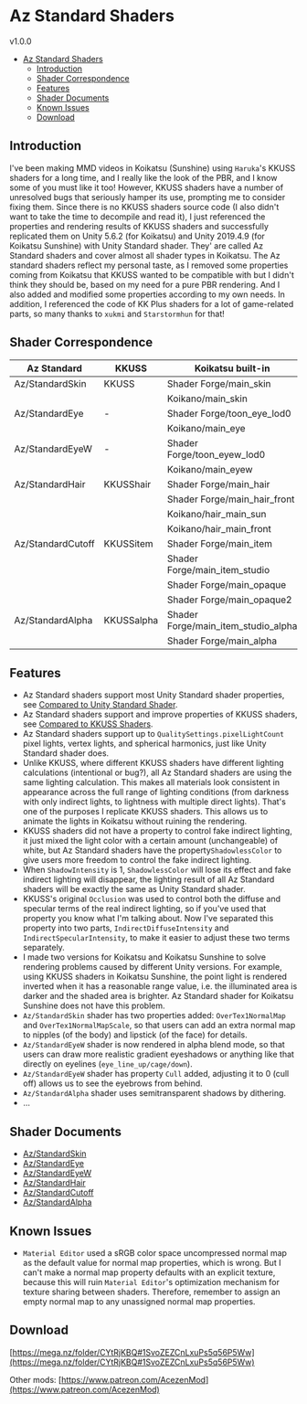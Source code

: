 # Az Standard Shaders
v1.0.0

- [Az Standard Shaders](#az-standard-shaders)
  - [Introduction](#introduction)
  - [Shader Correspondence](#shader-correspondence)
  - [Features](#features)
  - [Shader Documents](#shader-documents)
  - [Known Issues](#known-issues)
  - [Download](#download)

## Introduction
I've been making MMD videos in Koikatsu (Sunshine) using `Haruka`'s KKUSS shaders for a long time, and I really like the look of the PBR, and I know some of you must like it too! However, KKUSS shaders have a number of unresolved bugs that seriously hamper its use, prompting me to consider fixing them. Since there is no KKUSS shaders source code (I also didn't want to take the time to decompile and read it), I just referenced the properties and rendering results of KKUSS shaders and successfully replicated them on Unity 5.6.2 (for Koikatsu) and Unity 2019.4.9 (for Koikatsu Sunshine) with Unity Standard shader. They' are called Az Standard shaders and cover almost all shader types in Koikatsu. The Az standard shaders reflect my personal taste, as I removed some properties coming from Koikatsu that KKUSS wanted to be compatible with but I didn't think they should be, based on my need for a pure PBR rendering. And I also added and modified some properties according to my own needs. In addition, I referenced the code of KK Plus shaders for a lot of game-related parts, so many thanks to `xukmi` and `Starstormhun` for that!

## Shader Correspondence
| Az Standard       | KKUSS      | Koikatsu built-in                   | KK Plus                 |
| ----------------- | ---------- | ----------------------------------- | ----------------------- |
| Az/StandardSkin   | KKUSS      | Shader Forge/main_skin              | xukmi/SkinPlus          |
|                   |            | Koikano/main_skin                   |                         |
| Az/StandardEye    | -          | Shader Forge/toon_eye_lod0          | xukmi/EyePlus           |
|                   |            | Koikano/main_eye                    |                         |
| Az/StandardEyeW   | -          | Shader Forge/toon_eyew_lod0         | xukmi/EyeWPlus          |
|                   |            | Koikano/main_eyew                   |                         |
| Az/StandardHair   | KKUSShair  | Shader Forge/main_hair              | xukmi/HairPlus          |
|                   |            | Shader Forge/main_hair_front        | xukmi/HairFrontPlus     |
|                   |            | Koikano/hair_main_sun               |                         |
|                   |            | Koikano/hair_main_front             |                         |
| Az/StandardCutoff | KKUSSitem  | Shader Forge/main_item              | xukmi/MainItemPlus      |
|                   |            | Shader Forge/main_item_studio       | xukmi/MainOpaquePlus    |
|                   |            | Shader Forge/main_opaque            |                         |
|                   |            | Shader Forge/main_opaque2           |                         |
| Az/StandardAlpha  | KKUSSalpha | Shader Forge/main_item_studio_alpha | xukmi/MainItemAlphaPlus |
|                   |            | Shader Forge/main_alpha             | xukmi/MainAlphaPlus     |

## Features
- Az Standard shaders support most Unity Standard shader properties, see [Compared to Unity Standard Shader](compared_to_unity_standard_shader.md).
- Az Standard shaders support and improve properties of KKUSS shaders, see [Compared to KKUSS Shaders](compared_to_kkuss_shaders.md).
- Az Standard shaders support up to `QualitySettings.pixelLightCount` pixel lights, vertex lights, and spherical harmonics, just like Unity Standard shader does.
- Unlike KKUSS, where different KKUSS shaders have different lighting calculations (intentional or bug?), all Az Standard shaders are using the same lighting calculation. This makes all materials look consistent in appearance across the full range of lighting conditions (from darkness with only indirect lights, to lightness with multiple direct lights). That's one of the purposes I replicate KKUSS shaders. This allows us to animate the lights in Koikatsu without ruining the rendering.
- KKUSS shaders did not have a property to control fake indirect lighting, it just mixed the light color with a certain amount (unchangeable) of white, but Az Standard shaders have the property`ShadowlessColor` to give users more freedom to control the fake indirect lighting.
- When `ShadowIntensity` is 1, `ShadowlessColor` will lose its effect and fake indirect lighting will disappear, the lighting result of all Az Standard shaders will be exactly the same as Unity Standard shader.
- KKUSS's original `Occlusion` was used to control both the diffuse and specular terms of the real indirect lighting, so if you've used that property you know what I'm talking about. Now I've separated this property into two parts, `IndirectDiffuseIntensity` and `IndirectSpecularIntensity`, to make it easier to adjust these two terms separately.
- I made two versions for Koikatsu and Koikatsu Sunshine to solve rendering problems caused by different Unity versions. For example, using KKUSS shaders in Koikatsu Sunshine, the point light is rendered inverted when it has a reasonable range value, i.e. the illuminated area is darker and the shaded area is brighter. Az Standard shader for Koikatsu Sunshine does not have this problem.
- `Az/StandardSkin` shader has two properties added: `OverTex1NormalMap` and `OverTex1NormalMapScale`, so that users can add an extra normal map to nipples (of the body) and lipstick (of the face) for details.
- `Az/StandardEyeW` shader is now rendered in alpha blend mode, so that users can draw more realistic gradient eyeshadows or anything like that  directly on eyelines (`eye_line_up/cage/down`).
- `Az/StandardEyeW` shader has property `Cull` added, adjusting it to 0 (cull off) allows us to see the eyebrows from behind.
- `Az/StandardAlpha` shader uses semitransparent shadows by dithering.
- ...

## Shader Documents
- [Az/StandardSkin](az_standard_skin_shader.md)
- [Az/StandardEye](az_standard_eye_shader.md)
- [Az/StandardEyeW](az_standard_eye_w_shader.md)
- [Az/StandardHair](az_standard_hair_shader.md)
- [Az/StandardCutoff](az_standard_cutoff_shader.md)
- [Az/StandardAlpha](az_standard_alpha_shader.md)

## Known Issues
- `Material Editor` used a sRGB color space uncompressed normal map as the default value for normal map properties, which is wrong. But I can't make a normal map property defaults with an explicit texture, because this will ruin `Material Editor`'s optimization mechanism for texture sharing between shaders. Therefore, remember to assign an empty normal map to any unassigned normal map properties.

## Download
[https://mega.nz/folder/CYtRjKBQ#1SvoZEZCnLxuPs5q56P5Ww](https://mega.nz/folder/CYtRjKBQ#1SvoZEZCnLxuPs5q56P5Ww)

Other mods: [https://www.patreon.com/AcezenMod](https://www.patreon.com/AcezenMod)